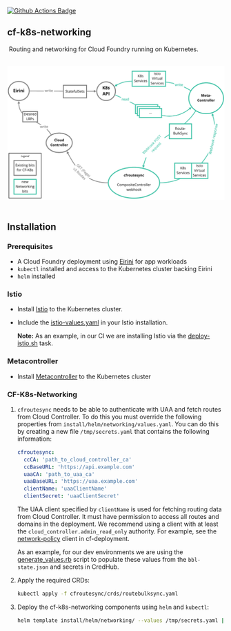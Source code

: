 [![Github Actions Badge](https://github.com/cloudfoundry/cf-k8s-networking/workflows/Test%20and%20Tag/badge.svg)](https://github.com/cloudfoundry/cf-k8s-networking/actions?query=workflow%3A%22Test+and+Tag%22)

cf-k8s-networking
---
​
Routing and networking for Cloud Foundry running on Kubernetes.

​
![Architecture Diagram of CF-K8s-Networking](doc/assets/architecture.png)
​
## Installation

### Prerequisites
- A Cloud Foundry deployment using [Eirini](https://github.com/cloudfoundry-incubator/eirini) for app workloads
- `kubectl` installed and access to the Kubernetes cluster backing Eirini
- `helm` installed

### Istio
* Install [Istio](https://istio.io/docs/setup/install/kubernetes/) to the Kubernetes cluster.
* Include the [istio-values.yaml](install/istio-values.yaml) in your Istio installation. 

    **Note:** As an example, in our CI we are installing Istio via the [deploy-istio.sh](ci/tasks/istio/deploy-istio.sh) task.
​
### Metacontroller
* Install [Metacontroller](https://metacontroller.app/guide/install/) to the Kubernetes cluster
​
### CF-K8s-Networking
1.  `cfroutesync` needs to be able to authenticate with UAA and fetch routes from Cloud Controller. To do this you must override the following properties from `install/helm/networking/values.yaml`.
    You can do this by creating a new file `/tmp/secrets.yaml` that contains the following information:
    
    ```yaml
    cfroutesync:
      ccCA: 'path_to_cloud_controller_ca'
      ccBaseURL: 'https://api.example.com'
      uaaCA: 'path_to_uaa_ca'
      uaaBaseURL: 'https://uaa.example.com'
      clientName: 'uaaClientName'
      clientSecret: 'uaaClientSecret'
    ```
    
    The UAA client specified by `clientName` is used for fetching routing data from Cloud Controller. It must have permission to access all routes and domains in the deployment. We recommend using a client with at least the `cloud_controller.admin_read_only` authority.
    For example, see the [network-policy](https://github.com/cloudfoundry/cf-deployment/blob/5b0221eac8579aa3c3ecfb4b714d96adf55a34a0/cf-deployment.yml#L662-L665) client in cf-deployment.
    
    As an example, for our dev environments we are using the [generate_values.rb](install/scripts/generate_values.rb) script
    to populate these values from the `bbl-state.json` and secrets in CredHub.
    
1. Apply the required CRDs:
    
    ```bash
    kubectl apply -f cfroutesync/crds/routebulksync.yaml
    ```
1. Deploy the cf-k8s-networking components using `helm` and `kubectl`:
    
    ```bash
    helm template install/helm/networking/ --values /tmp/secrets.yaml | kubectl apply -f-
    ```
